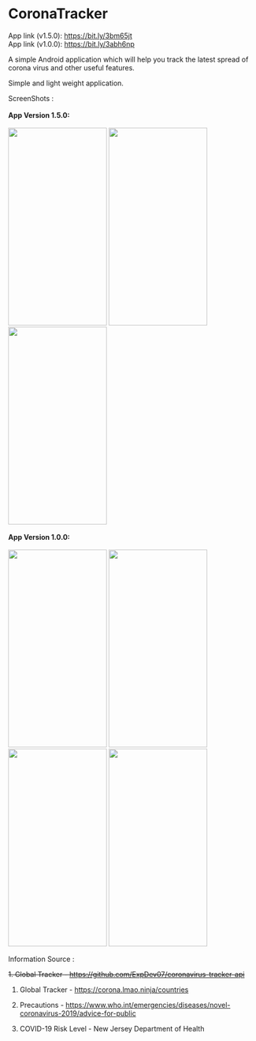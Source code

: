# CoronaTracker

App link (v1.5.0): https://bit.ly/3bm65jt <br>
App link (v1.0.0): https://bit.ly/3abh6np 

A simple Android application which will help you track the latest spread of corona virus and other useful features.

Simple and light weight application.

ScreenShots :
<br><br>
<b>App Version 1.5.0:</b>
<br><br>
<span>
 <img height=400 width=200 src="https://user-images.githubusercontent.com/29357444/77520204-daa38f00-6ea6-11ea-8674-2f409a82a38d.jpeg" />
  <img height=400 width=200 src="https://user-images.githubusercontent.com/29357444/77520240-eb540500-6ea6-11ea-9299-cc7268c74f98.jpeg" />
  <img height=400 width=200 src="https://user-images.githubusercontent.com/29357444/77520278-f7d85d80-6ea6-11ea-876a-a9d6904b306c.jpeg" />
 </span>
 <br><br>
<b>App Version 1.0.0:</b>
<br><br>
<span>
 <img height=400 width=200 src="https://user-images.githubusercontent.com/29357444/77245472-d8da9100-6c44-11ea-97cf-f028448829b3.png" />
  <img height=400 width=200 src="https://user-images.githubusercontent.com/29357444/77245482-e5f78000-6c44-11ea-9001-20eea361cc31.png" />
  <img height=400 width=200 src="https://user-images.githubusercontent.com/29357444/77245494-f3ad0580-6c44-11ea-918f-3a50ec08fc2d.png" />
  <img height=400 width=200 src="https://user-images.githubusercontent.com/29357444/77245626-f4926700-6c45-11ea-917a-3643d016d569.jpeg" />
 </span>

Information Source : 

<del>1. Global Tracker - https://github.com/ExpDev07/coronavirus-tracker-api<del>
 
1. Global Tracker - https://corona.lmao.ninja/countries

2. Precautions - https://www.who.int/emergencies/diseases/novel-coronavirus-2019/advice-for-public

3. COVID-19 Risk Level - New Jersey Department of Health 

